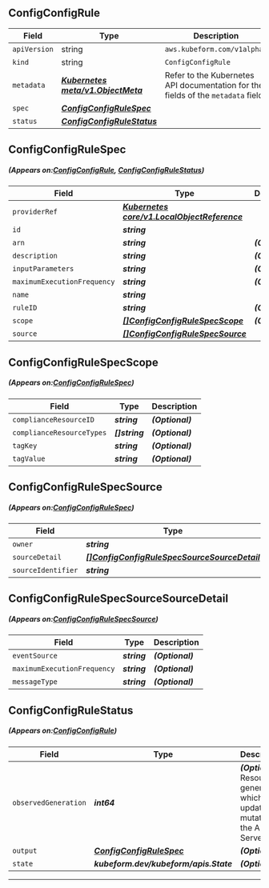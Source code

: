 ## ConfigConfigRule
| Field | Type | Description |
| ------ | ----- | ----------- |
| `apiVersion` | string | `aws.kubeform.com/v1alpha1` |
|    `kind` | string | `ConfigConfigRule` |
| `metadata` | ***[Kubernetes meta/v1.ObjectMeta](https://kubernetes.io/docs/reference/generated/kubernetes-api/v1.13/#objectmeta-v1-meta)***|Refer to the Kubernetes API documentation for the fields of the `metadata` field.|
| `spec` | ***[ConfigConfigRuleSpec](#ConfigConfigRuleSpec)***||
| `status` | ***[ConfigConfigRuleStatus](#ConfigConfigRuleStatus)***||
## ConfigConfigRuleSpec
##### (Appears on:[ConfigConfigRule](#ConfigConfigRule), [ConfigConfigRuleStatus](#ConfigConfigRuleStatus))
| Field | Type | Description |
| ------ | ----- | ----------- |
| `providerRef` | ***[Kubernetes core/v1.LocalObjectReference](https://kubernetes.io/docs/reference/generated/kubernetes-api/v1.13/#localobjectreference-v1-core)***||
| `id` | ***string***||
| `arn` | ***string***| ***(Optional)*** |
| `description` | ***string***| ***(Optional)*** |
| `inputParameters` | ***string***| ***(Optional)*** |
| `maximumExecutionFrequency` | ***string***| ***(Optional)*** |
| `name` | ***string***||
| `ruleID` | ***string***| ***(Optional)*** |
| `scope` | ***[[]ConfigConfigRuleSpecScope](#ConfigConfigRuleSpecScope)***| ***(Optional)*** |
| `source` | ***[[]ConfigConfigRuleSpecSource](#ConfigConfigRuleSpecSource)***||
## ConfigConfigRuleSpecScope
##### (Appears on:[ConfigConfigRuleSpec](#ConfigConfigRuleSpec))
| Field | Type | Description |
| ------ | ----- | ----------- |
| `complianceResourceID` | ***string***| ***(Optional)*** |
| `complianceResourceTypes` | ***[]string***| ***(Optional)*** |
| `tagKey` | ***string***| ***(Optional)*** |
| `tagValue` | ***string***| ***(Optional)*** |
## ConfigConfigRuleSpecSource
##### (Appears on:[ConfigConfigRuleSpec](#ConfigConfigRuleSpec))
| Field | Type | Description |
| ------ | ----- | ----------- |
| `owner` | ***string***||
| `sourceDetail` | ***[[]ConfigConfigRuleSpecSourceSourceDetail](#ConfigConfigRuleSpecSourceSourceDetail)***| ***(Optional)*** |
| `sourceIdentifier` | ***string***||
## ConfigConfigRuleSpecSourceSourceDetail
##### (Appears on:[ConfigConfigRuleSpecSource](#ConfigConfigRuleSpecSource))
| Field | Type | Description |
| ------ | ----- | ----------- |
| `eventSource` | ***string***| ***(Optional)*** |
| `maximumExecutionFrequency` | ***string***| ***(Optional)*** |
| `messageType` | ***string***| ***(Optional)*** |
## ConfigConfigRuleStatus
##### (Appears on:[ConfigConfigRule](#ConfigConfigRule))
| Field | Type | Description |
| ------ | ----- | ----------- |
| `observedGeneration` | ***int64***| ***(Optional)*** Resource generation, which is updated on mutation by the API Server.|
| `output` | ***[ConfigConfigRuleSpec](#ConfigConfigRuleSpec)***| ***(Optional)*** |
| `state` | ***kubeform.dev/kubeform/apis.State***| ***(Optional)*** |
---
